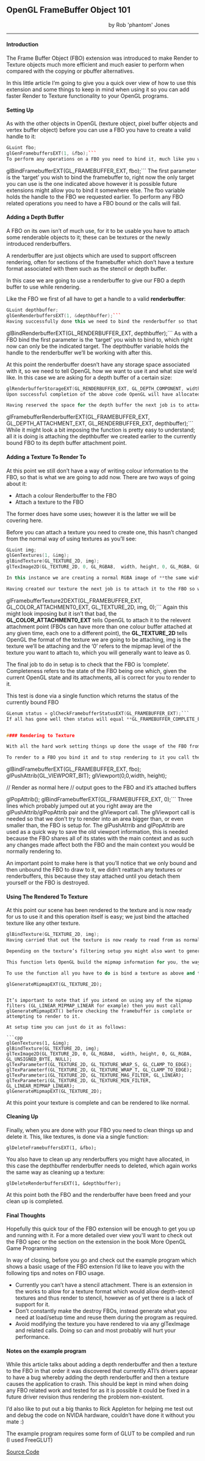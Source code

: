 ## OpenGL FrameBuffer Object 101

                                                                    by Rob 'phantom' Jones

 


----  

#### Introduction

The Frame Buffer Object (FBO) extension was introduced to make Render to Texture objects much more efficient and much easier to perform when compared with the copying or pbuffer alternatives.

In this little article I’m going to give you a quick over view of how to use this extension and some things to keep in mind when using it so you can add faster Render to Texture functionality to your OpenGL programs.

#### Setting Up

As with the other objects in OpenGL (texture object, pixel buffer objects and vertex buffer object) before you can use a FBO you have to create a valid handle to it:

```cpp
GLuint fbo;
glGenFramebuffersEXT(1, &fbo);```
To perform any operations on a FBO you need to bind it, much like you would a VBO or texture, so that the operations can be performed on it, this is done via the following code
```

glBindFramebufferEXT(GL_FRAMEBUFFER_EXT, fbo);```
The first parameter is the ‘target’ you wish to bind the framebuffer to, right now the only target you can use is the one indicated above however it is possible future extensions might allow you to bind it somewhere else. The fbo variable holds the handle to the FBO we requested earlier. To perform any FBO related operations you need to have a FBO bound or the calls will fail.

#### Adding a Depth Buffer

A FBO on its own isn’t of much use, for it to be usable you have to attach some renderable objects to it; these can be textures or the newly introduced renderbuffers.

A renderbuffer are just objects which are used to support offscreen rendering, often for sections of the framebuffer which don’t have a texture format associated with them such as the stencil or depth buffer.

In this case we are going to use a renderbuffer to give our FBO a depth buffer to use while rendering.

Like the FBO we first of all have to get a handle to a valid **renderbuffer**:

```cpp
GLuint depthbuffer;
glGenRenderbuffersEXT(1, &depthbuffer);```
Having successfully done this we need to bind the renderbuffer so that it is the current renderbuffer for the following operations:
```

glBindRenderbufferEXT(GL_RENDERBUFFER_EXT, depthbuffer);```
As with a FBO bind the first parameter is the ‘target’ you wish to bind to, which right now can only be the indicated target. The depthbuffer variable holds the handle to the renderbuffer we’ll be working with after this.

At this point the renderbuffer doesn’t have any storage space associated with it, so we need to tell OpenGL how we want to use it and what size we’d like. In this case we are asking for a depth buffer of a certain size:

```cpp
glRenderbufferStorageEXT(GL_RENDERBUFFER_EXT, GL_DEPTH_COMPONENT, width, height);```
Upon successful completion of the above code OpenGL will have allocated space for the renderbuffer to be used as a depth buffer with a given width and height. Note that renderbuffers can be used for normal RGB/RGBA storage and could be used to store stencil information.

Having reserved the space for the depth buffer the next job is to attach it to the FBO we created earlier.
```

glFramebufferRenderbufferEXT(GL_FRAMEBUFFER_EXT, GL_DEPTH_ATTACHMENT_EXT, GL_RENDERBUFFER_EXT, depthbuffer);```
While it might look a bit imposing the function is pretty easy to understand; all it is doing is attaching the depthbuffer we created earlier to the currently bound FBO to its depth buffer attachment point.

#### Adding a Texture To Render To

At this point we still don’t have a way of writing colour information to the FBO, so that is what we are going to add now. There are two ways of going about it:

- Attach a colour Renderbuffer to the FBO
- Attach a texture to the FBO

The former does have some uses; however it is the latter we will be covering here.

Before you can attach a texture you need to create one, this hasn’t changed from the normal way of using textures as you’ll see:

```cpp
GLuint img;
glGenTextures(1, &img);
glBindTexture(GL_TEXTURE_2D, img);
glTexImage2D(GL_TEXTURE_2D, 0, GL_RGBA8,  width, height, 0, GL_RGBA, GL_UNSIGNED_BYTE, NULL);```

In this instance we are creating a normal RGBA image of **the same width and height** as the **renderbuffer** we created earlier; this is important as **ALL** attachments to a FBO have to be the same width and height. Note that we don’t upload any data, the space is just reserved by OpenGL so we can use it later.

Having created our texture the next job is to attach it to the FBO so we can render to it:
```

glFramebufferTexture2DEXT(GL_FRAMEBUFFER_EXT, GL_COLOR_ATTACHMENT0_EXT, GL_TEXTURE_2D, img, 0);```
Again this might look imposing but it isn’t that bad, the **GL_COLOR_ATTACHMENT0_EXT** tells OpenGL to attach it to the relevent attachment point (FBOs can have more than one colour buffer attached at any given time, each one to a different point), the **GL_TEXTURE_2D** tells OpenGL the format of the texture we are going to be attaching, img is the texture we’ll be attaching and the ‘0’ refers to the mipmap level of the texture you want to attach to, which you will generally want to leave as 0.

The final job to do in setup is to check that the FBO is ‘complete’. Completeness refers to the state of the FBO being one which, given the current OpenGL state and its attachments, all is correct for you to render to it.

This test is done via a single function which returns the status of the currently bound FBO

```c
GLenum status = glCheckFramebufferStatusEXT(GL_FRAMEBUFFER_EXT);```
If all has gone well then status will equal **GL_FRAMEBUFFER_COMPLETE_EXT** and your FBO is ready to be rendered to. Other error codes, as found in the spec, indicate other problems which might well have occurred when you tried to setup the FBO.


#### Rendering to Texture

With all the hard work setting things up done the usage of the FBO from here on out is in fact pretty simple and relies on just one function call: glBindFramebufferEXT().

To render to a FBO you bind it and to stop rendering to it you call the above again with ‘0’ as the final parameter:
```

glBindFramebufferEXT(GL_FRAMEBUFFER_EXT, fbo);
glPushAttrib(GL_VIEWPORT_BIT);
glViewport(0,0,width, height);

// Render as normal here
// output goes to the FBO and it’s attached buffers

glPopAttrib();
glBindFramebufferEXT(GL_FRAMEBUFFER_EXT, 0);```
Three lines which probably jumped out at you right away are the glPushAttrib/glPopAttrib pair and the glViewport call. The glViewport call is needed so that we don’t try to render into an area bigger than, or even smaller than, the FBO is setup for. The glPushAtrrib and glPopAttrib are used as a quick way to save the old viewport information, this is needed because the FBO shares all of its states with the main context and as such any changes made affect both the FBO and the main context you would be normally rendering to.

An important point to make here is that you’ll notice that we only bound and then unbound the FBO to draw to it, we didn’t reattach any textures or renderbuffers, this because they stay attached until you detach them yourself or the FBO is destroyed.

#### Using The Rendered To Texture

At this point our scene has been rendered to the texture and is now ready for us to use it and this operation itself is easy; we just bind the attached texture like any other texture.

```cpp
glBindTexture(GL_TEXTURE_2D, img);
Having carried that out the texture is now ready to read from as normal.

Depending on the texture’s filtering setup you might also want to generate mipmap information for it. Many people are used to using the gluBuild2DMipmaps() function to build mipmap information at load time and some of you might also be aware of the automatic mipmap generation extension; the FBO extension adds a third way with the GenerateMipmapEXT() function.

This function lets OpenGL build the mipmap information for you, the way it’s done depends on the hardware you are running on, and is the correct way to do so for textures you have rendered to (you shouldn’t use the automatic mipmap generation on a texture you are going to render to for various reasons which are covered in the spec).

To use the function all you have to do is bind a texture as above and then call:
```

```glGenerateMipmapEXT(GL_TEXTURE_2D);```

```

It’s important to note that if you intend on using any of the mipmap filters (GL_LINEAR_MIPMAP_LINEAR for example) then you must call glGenerateMipmapEXT() before checking the framebuffer is complete or attempting to render to it.

At setup time you can just do it as follows:

```cpp
glGenTextures(1, &img);
glBindTexture(GL_TEXTURE_2D, img);
glTexImage2D(GL_TEXTURE_2D, 0, GL_RGBA8,  width, height, 0, GL_RGBA, GL_UNSIGNED_BYTE, NULL);
glTexParameterf(GL_TEXTURE_2D, GL_TEXTURE_WRAP_S, GL_CLAMP_TO_EDGE);
glTexParameterf(GL_TEXTURE_2D, GL_TEXTURE_WRAP_T, GL_CLAMP_TO_EDGE);
glTexParameteri(GL_TEXTURE_2D, GL_TEXTURE_MAG_FILTER, GL_LINEAR);
glTexParameteri(GL_TEXTURE_2D, GL_TEXTURE_MIN_FILTER, GL_LINEAR_MIPMAP_LINEAR);
glGenerateMipmapEXT(GL_TEXTURE_2D);
```

At this point your texture is complete and can be rendered to like normal.

#### Cleaning Up

Finally, when you are done with your FBO you need to clean things up and delete it. This, like textures, is done via a single function:

`glDeleteFramebuffersEXT(1, &fbo);`

You also have to clean up any renderbuffers you might have allocated, in this case the depthbuffer renderbuffer needs to deleted, which again works the same way as cleaning up a texture:

`glDeleteRenderbuffersEXT(1, &depthbuffer);`

At this point both the FBO and the renderbuffer have been freed and your clean up is completed.

#### Final Thoughts

Hopefully this quick tour of the FBO extension will be enough to get you up and running with it. For a more detailed over view you'll want to check out the FBO spec or the section on the extension in the book More OpenGL Game Programming

In way of closing, before you go and check out the example program which shows a basic usage of the FBO extension I’d like to leave you with the following tips and notes on FBO usage.

- Currently you can’t have a stencil attachment. There is an extension in the works to allow for a texture format which would allow depth-stencil textures and thus render to stencil, however as of yet there is a lack of support for it.
- Don’t constantly make the destroy FBOs, instead generate what you need at load/setup time and reuse them during the program as required.
- Avoid modifying the texture you have rendered to via any glTexImage and related calls. Doing so can and most probably will hurt your performance.

#### Notes on the example program

While this article talks about adding a depth renderbuffer and then a texture to the FBO in that order it was discovered that currently ATI’s drivers appear to have a bug whereby adding the depth renderbuffer and then a texture causes the application to crash. This should be kept in mind when doing any FBO related work and tested for as it is possible it could be fixed in a future driver revision thus rendering the problem non-existent.  

I’d also like to put out a big thanks to Rick Appleton for helping me test out and debug the code on NVIDA hardware, couldn’t have done it without you mate :)

The example program requires some form of GLUT to be compiled and run (I used FreeGLUT)

[Source Code](http://downloads.gamedev.net/features/programming/fbo1/FBO_Example.zip)